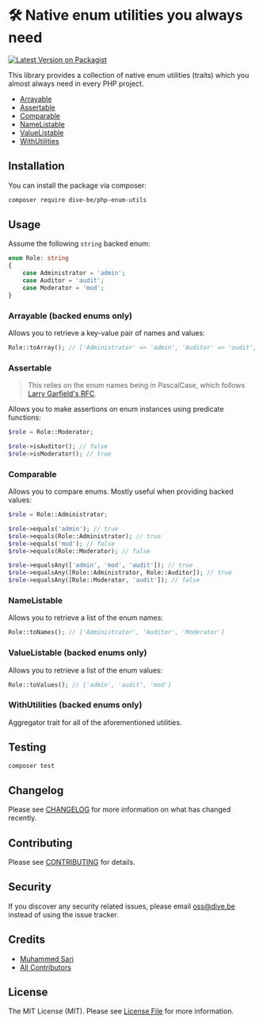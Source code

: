 # 🛠 Native enum utilities you always need

[![Latest Version on Packagist](https://img.shields.io/packagist/v/dive-be/php-enum-utils.svg?style=flat-square)](https://packagist.org/packages/dive-be/php-enum-utils)

This library provides a collection of native enum utilities (traits) which you almost always need in every PHP project.

- [Arrayable](#arrayable-backed-enums-only)
- [Assertable](#assertable)
- [Comparable](#comparable)
- [NameListable](#namelistable)
- [ValueListable](#valuelistable-backed-enums-only)
- [WithUtilities](#withutilities-backed-enums-only)

## Installation

You can install the package via composer:

```bash
composer require dive-be/php-enum-utils
```

## Usage

Assume the following `string` backed enum:

```php
enum Role: string
{
    case Administrator = 'admin';
    case Auditor = 'audit';
    case Moderator = 'mod';
}
```

### Arrayable (backed enums only)

Allows you to retrieve a key-value pair of names and values:

```php
Role::toArray(); // ['Administrator' => 'admin', 'Auditor' => 'audit', 'Moderator' => 'mod']
```

### Assertable

> This relies on the enum names being in PascalCase, which follows [Larry Garfield's RFC](https://wiki.php.net/rfc/enumerations).

Allows you to make assertions on enum instances using predicate functions:

```php
$role = Role::Moderator;

$role->isAuditor(); // false
$role->isModerator(); // true
```

### Comparable

Allows you to compare enums. Mostly useful when providing backed values:

```php
$role = Role::Administrator;

$role->equals('admin'); // true
$role->equals(Role::Administrator); // true
$role->equals('mod'); // false
$role->equals(Role::Moderator); // false

$role->equalsAny(['admin', 'mod', 'audit']); // true
$role->equalsAny([Role::Administrator, Role::Auditor]); // true
$role->equalsAny([Role::Moderator, 'audit']); // false
```

### NameListable

Allows you to retrieve a list of the enum names:

```php
Role::toNames(); // ['Administrator', 'Auditor', 'Moderator']
```

### ValueListable (backed enums only)

Allows you to retrieve a list of the enum values:

```php
Role::toValues(); // ['admin', 'audit', 'mod']
```

### WithUtilities (backed enums only)

Aggregator trait for all of the aforementioned utilities.

## Testing

```bash
composer test
```

## Changelog

Please see [CHANGELOG](CHANGELOG.md) for more information on what has changed recently.

## Contributing

Please see [CONTRIBUTING](CONTRIBUTING.md) for details.

## Security

If you discover any security related issues, please email oss@dive.be instead of using the issue tracker.

## Credits

- [Muhammed Sari](https://github.com/mabdullahsari)
- [All Contributors](../../contributors)

## License

The MIT License (MIT). Please see [License File](LICENSE.md) for more information.
